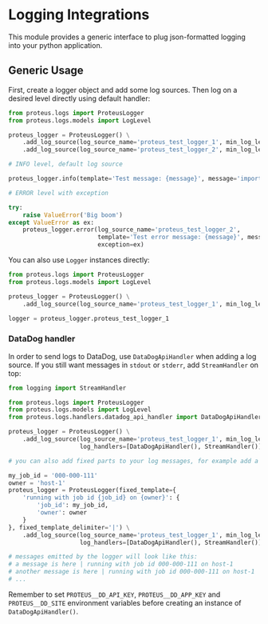 # Logging Integrations

This module provides a generic interface to plug json-formatted logging into your python application.

## Generic Usage

First, create a logger object and add some log sources. Then log on a desired level directly using default handler:

```python
from proteus.logs import ProteusLogger
from proteus.logs.models import LogLevel

proteus_logger = ProteusLogger() \
    .add_log_source(log_source_name='proteus_test_logger_1', min_log_level=LogLevel.INFO, is_default=True) \
    .add_log_source(log_source_name='proteus_test_logger_2', min_log_level=LogLevel.ERROR)

# INFO level, default log source

proteus_logger.info(template='Test message: {message}', message='important')

# ERROR level with exception

try:
    raise ValueError('Big boom')
except ValueError as ex:
    proteus_logger.error(log_source_name='proteus_test_logger_2',
                         template='Test error message: {message}', message='failure',
                         exception=ex)
```

You can also use `Logger` instances directly:

```python
from proteus.logs import ProteusLogger
from proteus.logs.models import LogLevel

proteus_logger = ProteusLogger() \
    .add_log_source(log_source_name='proteus_test_logger_1', min_log_level=LogLevel.INFO, is_default=True)

logger = proteus_logger.proteus_test_logger_1
```

### DataDog handler

In order to send logs to DataDog, use `DataDogApiHandler` when adding a log source. If you still want messages
in `stdout` or `stderr`, add `StreamHandler` on top:

```python
from logging import StreamHandler

from proteus.logs import ProteusLogger
from proteus.logs.models import LogLevel
from proteus.logs.handlers.datadog_api_handler import DataDogApiHandler

proteus_logger = ProteusLogger() \
    .add_log_source(log_source_name='proteus_test_logger_1', min_log_level=LogLevel.INFO,
                    log_handlers=[DataDogApiHandler(), StreamHandler()], is_default=True)

# you can also add fixed parts to your log messages, for example add a job execution id:

my_job_id = '000-000-111'
owner = 'host-1'
proteus_logger = ProteusLogger(fixed_template={
    'running with job id {job_id} on {owner}': {
        'job_id': my_job_id,
        'owner': owner
    }
}, fixed_template_delimiter='|') \
    .add_log_source(log_source_name='proteus_test_logger_1', min_log_level=LogLevel.INFO,
                    log_handlers=[DataDogApiHandler(), StreamHandler()], is_default=True)

# messages emitted by the logger will look like this:
# a message is here | running with job id 000-000-111 on host-1
# another message is here | running with job id 000-000-111 on host-1
# ...
```

Remember to set `PROTEUS__DD_API_KEY`, `PROTEUS__DD_APP_KEY` and `PROTEUS__DD_SITE` environment variables before creating an instance
of `DataDogApiHandler()`.

